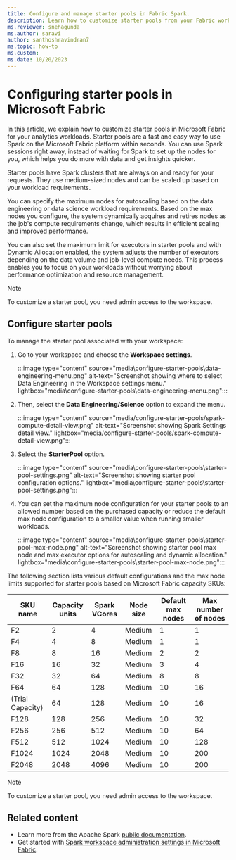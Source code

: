 ```yaml
---
title: Configure and manage starter pools in Fabric Spark.
description: Learn how to customize starter pools from your Fabric workspace settings for your analytics workloads.
ms.reviewer: snehagunda
ms.author: saravi
author: santhoshravindran7
ms.topic: how-to
ms.custom:
ms.date: 10/20/2023
---
```

# Configuring starter pools in Microsoft Fabric

In this article, we explain how to customize starter pools in Microsoft Fabric for your analytics workloads. Starter pools are a fast and easy way to use Spark on the Microsoft Fabric platform within seconds. You can use Spark sessions right away, instead of waiting for Spark to set up the nodes for you, which helps you do more with data and get insights quicker.

Starter pools have Spark clusters that are always on and ready for your requests. They use medium-sized nodes and can be scaled up based on your workload requirements.

You can specify the maximum nodes for autoscaling based on the data engineering or data science workload requirements. Based on the max nodes you configure, the system dynamically acquires and retires nodes as the job's compute requirements change, which results in efficient scaling and improved performance.

You can also set the maximum limit for executors in starter pools and with Dynamic Allocation enabled, the system adjusts the number of executors depending on the data volume and job-level compute needs. This process enables you to focus on your workloads without worrying about performance optimization and resource management.

> [!NOTE]
> To customize a starter pool, you need admin access to the workspace.

## Configure starter pools

To manage the starter pool associated with your workspace:

1. Go to your workspace and choose the **Workspace settings**.

   :::image type="content" source="media\configure-starter-pools\data-engineering-menu.png" alt-text="Screenshot showing where to select Data Engineering in the Workspace settings menu." lightbox="media\configure-starter-pools\data-engineering-menu.png":::

1. Then, select the **Data Engineering/Science** option to expand the menu.

   :::image type="content" source="media/configure-starter-pools/spark-compute-detail-view.png" alt-text="Screenshot showing Spark Settings detail view." lightbox="media/configure-starter-pools/spark-compute-detail-view.png":::

1. Select the **StarterPool** option.

   :::image type="content" source="media\configure-starter-pools\starter-pool-settings.png" alt-text="Screenshot showing starter pool configuration options." lightbox="media\configure-starter-pools\starter-pool-settings.png":::

1. You can set the maximum node configuration for your starter pools to an allowed number based on the purchased capacity or reduce the default max node configuration to a smaller value when running smaller workloads.

   :::image type="content" source="media\configure-starter-pools\starter-pool-max-node.png" alt-text="Screenshot showing starter pool max node and max executor options for autoscaling and dynamic allocation." lightbox="media\configure-starter-pools\starter-pool-max-node.png":::

The following section lists various default configurations and the max node limits supported for starter pools based on Microsoft Fabric capacity SKUs:

| SKU name | Capacity units | Spark VCores | Node size | Default max nodes | Max number of nodes |
|--|--|--|--|--|--|
| F2 | 2 | 4 | Medium | 1 | 1 |
| F4 | 4 | 8 | Medium | 1 | 1 |
| F8 | 8 | 16 | Medium | 2 | 2 |
| F16 | 16 | 32 | Medium | 3 | 4 |
| F32 | 32 | 64 | Medium | 8 | 8 |
| F64 | 64 | 128 | Medium | 10 | 16 |
| (Trial Capacity) | 64 | 128 | Medium | 10 | 16 |
| F128 | 128 | 256 | Medium | 10 | 32 |
| F256 | 256 | 512 | Medium | 10 | 64 |
| F512 | 512 | 1024 | Medium | 10 | 128 |
| F1024 | 1024 | 2048 | Medium | 10 | 200 |
| F2048 | 2048 | 4096 | Medium | 10 | 200 |

> [!NOTE]
> To customize a starter pool, you need admin access to the workspace.

## Related content

* Learn more from the Apache Spark [public documentation](https://spark.apache.org/docs/latest/configuration.html).
* Get started with [Spark workspace administration settings in Microsoft Fabric](workspace-admin-settings.md).
